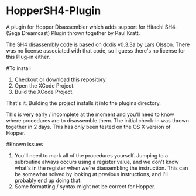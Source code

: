 # HopperSH4-Plugin
A plugin for Hopper Disassembler which adds support for Hitachi SH4. (Sega Dreamcast)
Plugin thrown together by Paul Kratt.

The SH4 disassembly code is based on dcdis v0.3.3a by Lars Olsson.
There was no license associated with that code, so I guess there's no license for this Plug-in either.

#To install
1. Checkout or download this repository.
2. Open the XCode Project.
3. Build the XCode Project.

That's it. Building the project installs it into the plugins directory.

This is very early / incomplete at the moment and you'll need to know where procedures are to disassemble them. The initial check-in was thrown together in 2 days. This has only been tested on the OS X version of Hopper.

#Known issues
1. You'll need to mark all of the procedures yourself. Jumping to a subroutine always occurs using a register value, and we don't know what's in the register when we're diassembling the instruction. This can be somewhat solved by looking at previous instructions, and I'll probably end up doing that.
2. Some formatting / syntax might not be correct for Hopper.
